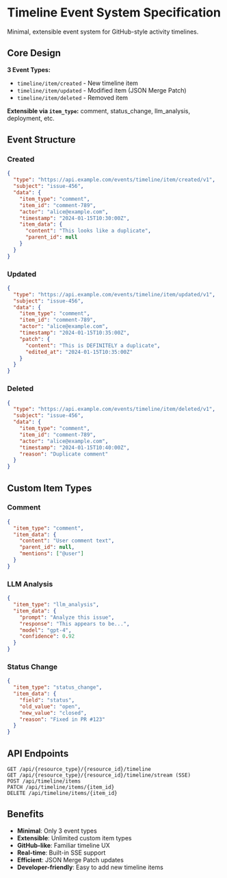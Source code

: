 # Timeline Event System Specification

Minimal, extensible event system for GitHub-style activity timelines.

## Core Design

**3 Event Types:**
- `timeline/item/created` - New timeline item
- `timeline/item/updated` - Modified item (JSON Merge Patch)  
- `timeline/item/deleted` - Removed item

**Extensible via `item_type`:** comment, status_change, llm_analysis, deployment, etc.

## Event Structure

### Created
```json
{
  "type": "https://api.example.com/events/timeline/item/created/v1",
  "subject": "issue-456",
  "data": {
    "item_type": "comment",
    "item_id": "comment-789",
    "actor": "alice@example.com", 
    "timestamp": "2024-01-15T10:30:00Z",
    "item_data": {
      "content": "This looks like a duplicate",
      "parent_id": null
    }
  }
}
```

### Updated
```json
{
  "type": "https://api.example.com/events/timeline/item/updated/v1",
  "subject": "issue-456",
  "data": {
    "item_type": "comment",
    "item_id": "comment-789",
    "actor": "alice@example.com",
    "timestamp": "2024-01-15T10:35:00Z", 
    "patch": {
      "content": "This is DEFINITELY a duplicate",
      "edited_at": "2024-01-15T10:35:00Z"
    }
  }
}
```

### Deleted
```json
{
  "type": "https://api.example.com/events/timeline/item/deleted/v1",
  "subject": "issue-456",
  "data": {
    "item_type": "comment",
    "item_id": "comment-789",
    "actor": "alice@example.com",
    "timestamp": "2024-01-15T10:40:00Z",
    "reason": "Duplicate comment"
  }
}
```

## Custom Item Types

### Comment
```json
{
  "item_type": "comment",
  "item_data": {
    "content": "User comment text",
    "parent_id": null,
    "mentions": ["@user"]
  }
}
```

### LLM Analysis
```json
{
  "item_type": "llm_analysis", 
  "item_data": {
    "prompt": "Analyze this issue",
    "response": "This appears to be...",
    "model": "gpt-4",
    "confidence": 0.92
  }
}
```

### Status Change
```json
{
  "item_type": "status_change",
  "item_data": {
    "field": "status",
    "old_value": "open",
    "new_value": "closed",
    "reason": "Fixed in PR #123"
  }
}
```

## API Endpoints

```
GET /api/{resource_type}/{resource_id}/timeline
GET /api/{resource_type}/{resource_id}/timeline/stream (SSE)
POST /api/timeline/items
PATCH /api/timeline/items/{item_id}
DELETE /api/timeline/items/{item_id}
```

## Benefits

- **Minimal**: Only 3 event types
- **Extensible**: Unlimited custom item types
- **GitHub-like**: Familiar timeline UX
- **Real-time**: Built-in SSE support
- **Efficient**: JSON Merge Patch updates
- **Developer-friendly**: Easy to add new timeline items